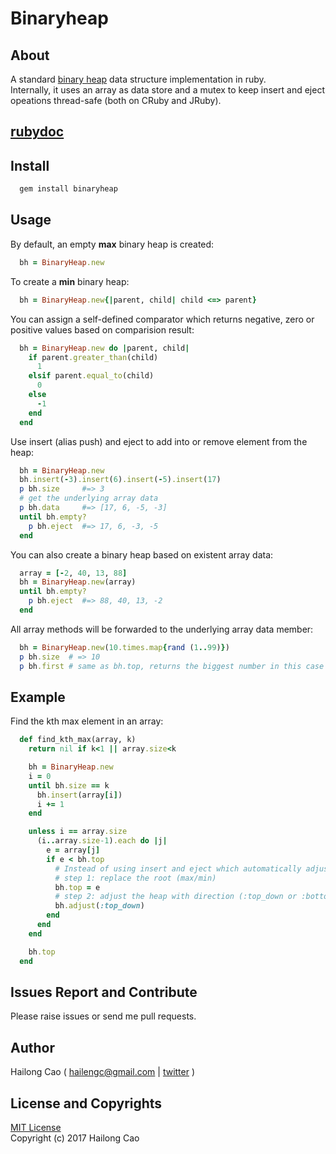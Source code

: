 # Binaryheap

## About

A standard [binary heap](https://en.wikipedia.org/wiki/Binary_heap) data structure implementation in ruby.  
Internally, it uses an array as data store and a mutex to keep insert and eject opeations thread-safe (both on CRuby and JRuby).  

## [rubydoc](http://www.rubydoc.info/gems/binaryheap/BinaryHeap)

## Install
``` ruby
  gem install binaryheap
```

## Usage
By default, an empty **max** binary heap is created: 
``` ruby
  bh = BinaryHeap.new
```
To create a **min** binary heap:
```ruby
  bh = BinaryHeap.new{|parent, child| child <=> parent}
```
You can assign a self-defined comparator which returns negative, zero or positive values based on comparision result:
```ruby
  bh = BinaryHeap.new do |parent, child| 
    if parent.greater_than(child)
      1
    elsif parent.equal_to(child)
      0
    else 
      -1
    end
  end
```
Use insert (alias push) and eject to add into or remove element from the heap:
``` ruby
  bh = BinaryHeap.new
  bh.insert(-3).insert(6).insert(-5).insert(17)
  p bh.size     #=> 3
  # get the underlying array data
  p bh.data     #=> [17, 6, -5, -3]
  until bh.empty?
    p bh.eject  #=> 17, 6, -3, -5
  end
```
You can also create a binary heap based on existent array data:
```ruby
  array = [-2, 40, 13, 88]
  bh = BinaryHeap.new(array)
  until bh.empty?
    p bh.eject  #=> 88, 40, 13, -2
  end
```
All array methods will be forwarded to the underlying array data member:
```ruby
  bh = BinaryHeap.new(10.times.map{rand (1..99)})
  p bh.size  # => 10
  p bh.first # same as bh.top, returns the biggest number in this case
```
## Example
Find the kth max element in an array:
```ruby
  def find_kth_max(array, k)
    return nil if k<1 || array.size<k

    bh = BinaryHeap.new
    i = 0
    until bh.size == k
      bh.insert(array[i])
      i += 1
    end

    unless i == array.size
      (i..array.size-1).each do |j|
        e = array[j]
        if e < bh.top
          # Instead of using insert and eject which automatically adjust the heap, you can fully control the heap operation:
          # step 1: replace the root (max/min)
          bh.top = e
          # step 2: adjust the heap with direction (:top_down or :bottom_up) 
          bh.adjust(:top_down)
        end
      end
    end

    bh.top
  end
```
## Issues Report and Contribute
Please raise issues or send me pull requests.  


## Author
Hailong Cao ( hailengc@gmail.com | [twitter](https://twitter.com/hailengc) )

## License and Copyrights
[MIT License](https://choosealicense.com/licenses/mit/)  
Copyright (c) 2017 Hailong Cao
